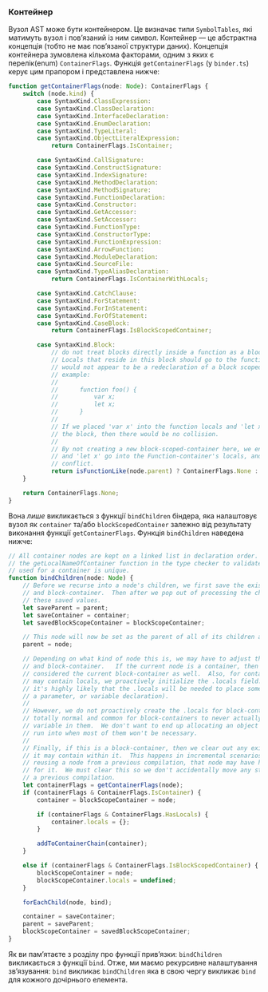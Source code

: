 ### Контейнер

Вузол AST може бути контейнером. Це визначає типи `SymbolTables`, які матимуть вузол і пов’язаний із ним символ. Контейнер — це абстрактна концепція (тобто не має пов’язаної структури даних). Концепція контейнера зумовлена кількома факторами, одним з яких є перелік(enum) `ContainerFlags`. Функція `getContainerFlags` (у `binder.ts`) керує цим прапором і представлена нижче:

```ts
function getContainerFlags(node: Node): ContainerFlags {
    switch (node.kind) {
        case SyntaxKind.ClassExpression:
        case SyntaxKind.ClassDeclaration:
        case SyntaxKind.InterfaceDeclaration:
        case SyntaxKind.EnumDeclaration:
        case SyntaxKind.TypeLiteral:
        case SyntaxKind.ObjectLiteralExpression:
            return ContainerFlags.IsContainer;

        case SyntaxKind.CallSignature:
        case SyntaxKind.ConstructSignature:
        case SyntaxKind.IndexSignature:
        case SyntaxKind.MethodDeclaration:
        case SyntaxKind.MethodSignature:
        case SyntaxKind.FunctionDeclaration:
        case SyntaxKind.Constructor:
        case SyntaxKind.GetAccessor:
        case SyntaxKind.SetAccessor:
        case SyntaxKind.FunctionType:
        case SyntaxKind.ConstructorType:
        case SyntaxKind.FunctionExpression:
        case SyntaxKind.ArrowFunction:
        case SyntaxKind.ModuleDeclaration:
        case SyntaxKind.SourceFile:
        case SyntaxKind.TypeAliasDeclaration:
            return ContainerFlags.IsContainerWithLocals;

        case SyntaxKind.CatchClause:
        case SyntaxKind.ForStatement:
        case SyntaxKind.ForInStatement:
        case SyntaxKind.ForOfStatement:
        case SyntaxKind.CaseBlock:
            return ContainerFlags.IsBlockScopedContainer;

        case SyntaxKind.Block:
            // do not treat blocks directly inside a function as a block-scoped-container.
            // Locals that reside in this block should go to the function locals. Otherwise 'x'
            // would not appear to be a redeclaration of a block scoped local in the following
            // example:
            //
            //      function foo() {
            //          var x;
            //          let x;
            //      }
            //
            // If we placed 'var x' into the function locals and 'let x' into the locals of
            // the block, then there would be no collision.
            //
            // By not creating a new block-scoped-container here, we ensure that both 'var x'
            // and 'let x' go into the Function-container's locals, and we do get a collision
            // conflict.
            return isFunctionLike(node.parent) ? ContainerFlags.None : ContainerFlags.IsBlockScopedContainer;
    }

    return ContainerFlags.None;
}
```

Вона *лише* викликається з функції `bindChildren` біндера, яка налаштовує вузол як `container` та/або `blockScopedContainer` залежно від результату виконання функції  `getContainerFlags`. Функція `bindChildren` наведена нижче:

```ts
// All container nodes are kept on a linked list in declaration order. This list is used by
// the getLocalNameOfContainer function in the type checker to validate that the local name
// used for a container is unique.
function bindChildren(node: Node) {
    // Before we recurse into a node's children, we first save the existing parent, container
    // and block-container.  Then after we pop out of processing the children, we restore
    // these saved values.
    let saveParent = parent;
    let saveContainer = container;
    let savedBlockScopeContainer = blockScopeContainer;

    // This node will now be set as the parent of all of its children as we recurse into them.
    parent = node;

    // Depending on what kind of node this is, we may have to adjust the current container
    // and block-container.   If the current node is a container, then it is automatically
    // considered the current block-container as well.  Also, for containers that we know
    // may contain locals, we proactively initialize the .locals field. We do this because
    // it's highly likely that the .locals will be needed to place some child in (for example,
    // a parameter, or variable declaration).
    //
    // However, we do not proactively create the .locals for block-containers because it's
    // totally normal and common for block-containers to never actually have a block-scoped
    // variable in them.  We don't want to end up allocating an object for every 'block' we
    // run into when most of them won't be necessary.
    //
    // Finally, if this is a block-container, then we clear out any existing .locals object
    // it may contain within it.  This happens in incremental scenarios.  Because we can be
    // reusing a node from a previous compilation, that node may have had 'locals' created
    // for it.  We must clear this so we don't accidentally move any stale data forward from
    // a previous compilation.
    let containerFlags = getContainerFlags(node);
    if (containerFlags & ContainerFlags.IsContainer) {
        container = blockScopeContainer = node;

        if (containerFlags & ContainerFlags.HasLocals) {
            container.locals = {};
        }

        addToContainerChain(container);
    }

    else if (containerFlags & ContainerFlags.IsBlockScopedContainer) {
        blockScopeContainer = node;
        blockScopeContainer.locals = undefined;
    }

    forEachChild(node, bind);

    container = saveContainer;
    parent = saveParent;
    blockScopeContainer = savedBlockScopeContainer;
}
```

Як ви пам’ятаєте з розділу про функції прив’язки: `bindChildren` викликається з функції `bind`. Отже, ми маємо рекурсивне налаштування зв’язування: `bind` викликає `bindChildren` яка в свою чергу викликає `bind` для кожного дочірнього елемента.